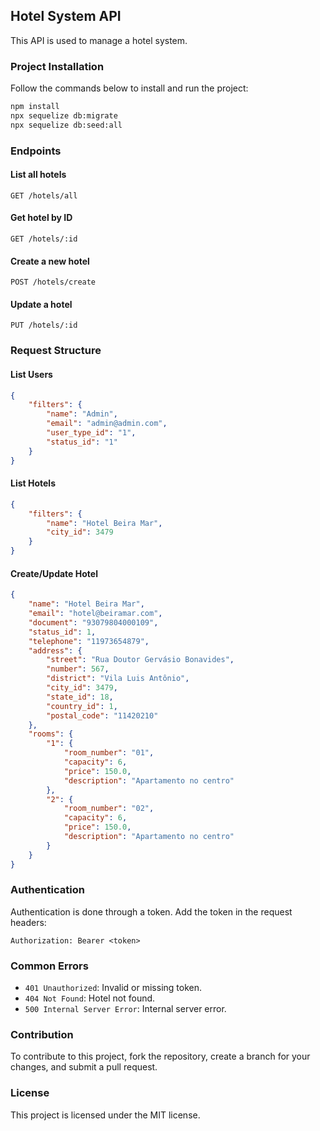 ## Hotel System API

This API is used to manage a hotel system.

### Project Installation

Follow the commands below to install and run the project:

```bash
npm install
npx sequelize db:migrate
npx sequelize db:seed:all
```

### Endpoints

#### List all hotels

```http
GET /hotels/all
```

#### Get hotel by ID

```http
GET /hotels/:id
```

#### Create a new hotel

```http
POST /hotels/create
```

#### Update a hotel

```http
PUT /hotels/:id
```

### Request Structure

#### List Users

```json
{
    "filters": {
        "name": "Admin",
        "email": "admin@admin.com",
        "user_type_id": "1",
        "status_id": "1"
    }
}
```

#### List Hotels

```json
{
    "filters": {
        "name": "Hotel Beira Mar",
        "city_id": 3479
    }
}
```

#### Create/Update Hotel

```json
{
    "name": "Hotel Beira Mar",
    "email": "hotel@beiramar.com",
    "document": "93079804000109",
    "status_id": 1,
    "telephone": "11973654879",
    "address": {
        "street": "Rua Doutor Gervásio Bonavides",
        "number": 567,
        "district": "Vila Luis Antônio",
        "city_id": 3479,
        "state_id": 18,
        "country_id": 1,
        "postal_code": "11420210"
    },
    "rooms": {
        "1": {
            "room_number": "01",
            "capacity": 6,
            "price": 150.0,
            "description": "Apartamento no centro"
        },
        "2": {
            "room_number": "02",
            "capacity": 6,
            "price": 150.0,
            "description": "Apartamento no centro"
        }
    }
}
```

### Authentication

Authentication is done through a token. Add the token in the request headers:

```http
Authorization: Bearer <token>
```

### Common Errors

- `401 Unauthorized`: Invalid or missing token.
- `404 Not Found`: Hotel not found.
- `500 Internal Server Error`: Internal server error.

### Contribution

To contribute to this project, fork the repository, create a branch for your changes, and submit a pull request.

### License

This project is licensed under the MIT license.